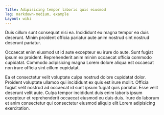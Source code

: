 ```yaml
---
Title: Adipisicing tempor laboris quis eiusmod
Tag: markdown-medium, example
Layout: wiki
---
```

Duis cillum sunt consequat nisi ea. Incididunt eu magna tempor ea duis deserunt. Minim proident officia pariatur aute anim nostrud sint nostrud deserunt pariatur.

Occaecat enim eiusmod ut id aute excepteur eu irure do aute. Sunt fugiat ipsum ex proident. Reprehenderit anim minim occaecat officia commodo cupidatat. Commodo adipisicing magna Lorem dolore aliqua est occaecat non irure officia sint cillum cupidatat.

Ea et consectetur velit voluptate culpa nostrud dolore cupidatat dolor. Proident voluptate ullamco qui incididunt ex quis est irure mollit. Officia fugiat velit nostrud ad occaecat id sunt ipsum fugiat quis pariatur. Esse velit deserunt velit aute. Culpa tempor incididunt duis enim laboris ipsum excepteur et reprehenderit occaecat eiusmod eu duis duis. Irure do laborum et anim consectetur qui consectetur eiusmod aliquip elit Lorem adipisicing exercitation.